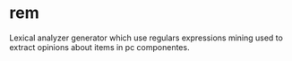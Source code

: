 # rem
Lexical analyzer generator which use regulars expressions mining used to extract opinions about items in pc componentes.
